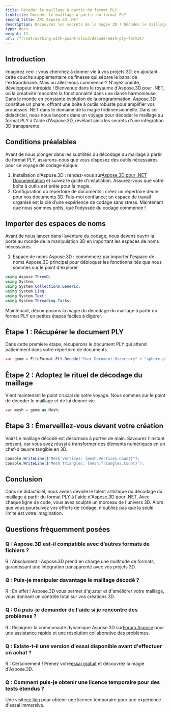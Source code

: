 ```yaml
---
title: Décoder le maillage à partir du format PLY
linktitle: Décoder le maillage à partir du format PLY
second_title: API Aspose.3D .NET
description: Découvrez les secrets de la magie 3D ! Décodez le maillage au format PLY sans effort avec Aspose.3D pour .NET. Élevez vos projets vers de nouvelles dimensions.
type: docs
weight: 11
url: /fr/net/working-with-point-cloud/decode-mesh-ply-format/
---
```

## Introduction
Imaginez ceci : vous cherchez à donner vie à vos projets 3D, en ajoutant cette couche supplémentaire de finesse qui sépare le banal de l'extraordinaire. Mais où allez-vous commencer? N'ayez crainte, développeur intrépide ! Bienvenue dans le royaume d'Aspose.3D pour .NET, où la créativité rencontre la fonctionnalité dans une danse harmonieuse.
Dans le monde en constante évolution de la programmation, Aspose.3D constitue un phare, offrant une boîte à outils robuste pour amplifier vos prouesses .NET dans le domaine de la magie tridimensionnelle. Dans ce didacticiel, nous nous lançons dans un voyage pour décoder le maillage au format PLY à l'aide d'Aspose.3D, révélant ainsi les secrets d'une intégration 3D transparente.
## Conditions préalables
Avant de nous plonger dans les subtilités du décodage du maillage à partir du format PLY, assurons-nous que vous disposez des outils nécessaires pour ce voyage de codage épique.
1.  Installation d'Aspose.3D : rendez-vous sur[Aspose.3D pour .NET Documentation](https://reference.aspose.com/3d/net/) et suivez le guide d'installation. Assurez-vous que votre boîte à outils est prête pour la magie.
2. Configuration du répertoire de documents : créez un répertoire dédié pour vos documents 3D. Fais-moi confiance; un espace de travail organisé est la clé d’une expérience de codage sans stress.
Maintenant que nous sommes prêts, que l’odyssée du codage commence !
## Importer des espaces de noms
Avant de nous lancer dans l’aventure du codage, nous devons ouvrir la porte au monde de la manipulation 3D en important les espaces de noms nécessaires.
1. Espace de noms Aspose.3D : commencez par importer l'espace de noms Aspose.3D principal pour débloquer les fonctionnalités que nous sommes sur le point d'explorer.
```csharp
using Aspose.ThreeD;
using System;
using System.Collections.Generic;
using System.Linq;
using System.Text;
using System.Threading.Tasks;
```
Maintenant, décomposons la magie du décodage du maillage à partir du format PLY en petites étapes faciles à digérer.
## Étape 1 : Récupérer le document PLY
Dans cette première étape, récupérons le document PLY qui attend patiemment dans votre répertoire de documents.
```csharp
var geom = FileFormat.PLY.Decode("Your Document Directory" + "sphere.ply");
```
## Étape 2 : Adoptez le rituel de décodage du maillage
Vient maintenant le point crucial de notre voyage. Nous sommes sur le point de décoder le maillage et de lui donner vie.
```csharp
var mesh = geom as Mesh;
```
## Étape 3 : Émerveillez-vous devant votre création
Voir! Le maillage décodé est désormais à portée de main. Savourez l'instant présent, car vous avez réussi à transformer des éléments numériques en un chef-d'œuvre tangible en 3D.
```csharp
Console.WriteLine($"Mesh Vertices: {mesh.Vertices.Count}");
Console.WriteLine($"Mesh Triangles: {mesh.Triangles.Count}");
```
## Conclusion
Dans ce didacticiel, nous avons dévoilé le talent artistique du décodage du maillage à partir du format PLY à l'aide d'Aspose.3D pour .NET. Avec chaque ligne de code, vous avez sculpté un morceau de l'univers 3D. Alors que vous poursuivez vos efforts de codage, n'oubliez pas que la seule limite est votre imagination.

## Questions fréquemment posées
### Q : Aspose.3D est-il compatible avec d’autres formats de fichiers ?
R : Absolument ! Aspose.3D prend en charge une multitude de formats, garantissant une intégration transparente avec vos projets 3D.
### Q : Puis-je manipuler davantage le maillage décodé ?
R : En effet ! Aspose.3D vous permet d'ajuster et d'améliorer votre maillage, vous donnant un contrôle total sur vos créations 3D.
### Q : Où puis-je demander de l'aide si je rencontre des problèmes ?
 R : Rejoignez la communauté dynamique Aspose.3D sur[Forum Aspose](https://forum.aspose.com/c/3d/18) pour une assistance rapide et une résolution collaborative des problèmes.
### Q : Existe-t-il une version d'essai disponible avant d'effectuer un achat ?
 R : Certainement ! Prenez votre[essai gratuit](https://releases.aspose.com/) et découvrez la magie d'Aspose.3D.
### Q : Comment puis-je obtenir une licence temporaire pour des tests étendus ?
 Une visite[ce lien](https://purchase.aspose.com/temporary-license/) pour obtenir une licence temporaire pour une expérience d'essai immersive.